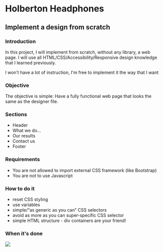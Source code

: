 # Holberton Headphones
## Implement a design from scratch
### Introduction

In this project, I will implement from scratch, without any library, a web page. I will use all HTML/CSS/Accessibility/Responsive design knowledge that I learned previously.

I won’t have a lot of instruction, I'm free to implement it the way that I want 

### Objective

The objective is simple: Have a fully functional web page that looks the same as the designer file.

### Sections

- Header
- What we do...
- Our results
- Contact us
- Footer

### Requirements

- You are not allowed to import external CSS framework (like Bootstrap)
- You are not to use Javascript

### How to do it

- reset CSS styling
- use variables
- simple/“as generic as you can” CSS selectors
- avoid as more as you can super-specific CSS selector
- simple HTML structure - div containers are your friend!

### When it's done

![](https://holbertonintranet.s3.amazonaws.com/uploads/medias/2020/2/60df485eb772ecbad54a.jpg?X-Amz-Algorithm=AWS4-HMAC-SHA256&X-Amz-Credential=AKIARDDGGGOUWMNL5ANN%2F20210312%2Fus-east-1%2Fs3%2Faws4_request&X-Amz-Date=20210312T111324Z&X-Amz-Expires=86400&X-Amz-SignedHeaders=host&X-Amz-Signature=3479c3469be1048b49e831b4b02be4ef7524570c0fa2098a0007f6e3a7daa320)
